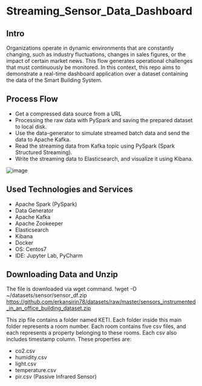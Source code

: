 # Streaming_Sensor_Data_Dashboard
## Intro
Organizations operate in dynamic environments that are constantly changing, such as industry fluctuations, changes in sales figures, or the impact of certain market news. This flow generates operational challenges that must continuously be monitored. In this context, this repo aims to demonstrate a real-time dashboard application over a dataset containing the data of the Smart Building System.


## Process Flow
- Get a compressed data source from a URL
- Processing the raw data with PySpark and saving the prepared dataset to local disk.
- Use the data-generator to simulate streamed batch data and send the data to Apache Kafka.
- Read the streaming data from Kafka topic using PySpark (Spark Structured Streaming).
- Write the streaming data to Elasticsearch, and visualize it using Kibana.

![image](https://user-images.githubusercontent.com/96085537/203294356-f2036eaa-2af3-4d2f-a4e7-854b8ac44bab.png)

## Used Technologies and Services
- Apache Spark (PySpark)
- Data Generator
- Apache Kafka
- Apache Zookeeper
- Elasticsearch
- Kibana
- Docker
- OS: Centos7
- IDE: Jupyter Lab, PyCharm

## Downloading Data and Unzip

The file is downloaded via wget command.
!wget -O ~/datasets/sensor/sensor_df.zip https://github.com/erkansirin78/datasets/raw/master/sensors_instrumented_in_an_office_building_dataset.zip

This zip file contains a folder named KETI. Each folder inside this main folder represents a room number. Each room contains five csv files, and each represents a property belonging to these rooms. Each csv also includes timestamp column. These properties are:

- co2.csv
- humidity.csv
- light.csv
- temperature.csv
- pir.csv (Passive Infrared Sensor)

